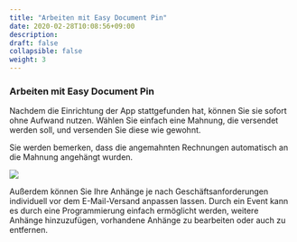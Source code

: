 ```yaml
---
title: "Arbeiten mit Easy Document Pin"
date: 2020-02-28T10:08:56+09:00
description: 
draft: false
collapsible: false
weight: 3
---
```

### Arbeiten mit Easy Document Pin
Nachdem die Einrichtung der App stattgefunden hat, können Sie sie sofort ohne Aufwand nutzen. Wählen Sie einfach eine Mahnung, die versendet werden soll, und versenden Sie diese wie gewohnt.

Sie werden bemerken, dass die angemahnten Rechnungen automatisch an die Mahnung angehängt wurden.

![](images/apps/edpdialogde.PNG)

Außerdem können Sie Ihre Anhänge je nach Geschäftsanforderungen individuell vor dem E-Mail-Versand anpassen lassen. Durch ein Event kann es durch eine Programmierung einfach ermöglicht werden, weitere Anhänge hinzuzufügen, vorhandene Anhänge zu bearbeiten oder auch zu entfernen.
